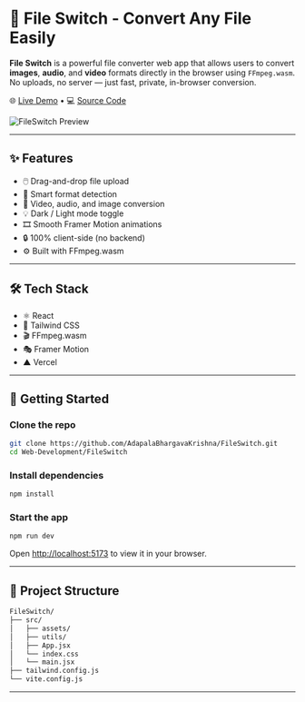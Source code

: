 # 🔄 File Switch - Convert Any File Easily

**File Switch** is a powerful file converter web app that allows users to convert **images**, **audio**, and **video** formats directly in the browser using `FFmpeg.wasm`. No uploads, no server — just fast, private, in-browser conversion.

🌐 [Live Demo](https://fileswitch.vercel.app/) • 💻 [Source Code](https://github.com/AdapalaBhargavaKrishna/FileSwitch)

![FileSwitch Preview](https://adapalabhargavakrishna.github.io/Web-Development/Portfolio/assets/fileswitch.png)

---

## ✨ Features

- 🖱️ Drag-and-drop file upload  
- 🧠 Smart format detection  
- 🎥 Video, audio, and image conversion  
- 💡 Dark / Light mode toggle  
- 🎞️ Smooth Framer Motion animations  
- 🔒 100% client-side (no backend)  
- ⚙️ Built with FFmpeg.wasm

---

## 🛠 Tech Stack

- ⚛️ React  
- 🎨 Tailwind CSS  
- 🎬 FFmpeg.wasm  
- 🎭 Framer Motion  
- ▲ Vercel

---

## 🚀 Getting Started

### Clone the repo

```bash
git clone https://github.com/AdapalaBhargavaKrishna/FileSwitch.git
cd Web-Development/FileSwitch
```

### Install dependencies

```bash
npm install
```

### Start the app

```bash
npm run dev
```

Open [http://localhost:5173](http://localhost:5173) to view it in your browser.

---

## 📁 Project Structure

```bash
FileSwitch/
├── src/
│   ├── assets/
│   ├── utils/
│   ├── App.jsx
│   └── index.css
│   └── main.jsx
├── tailwind.config.js
└── vite.config.js
```

---